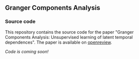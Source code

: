 ## Granger Components Analysis
### Source code

This repository contains the source code for the paper "Granger Components Analysis: Unsupervised learning of latent temporal dependences". The paper is available on [openreview](https://openreview.net/forum?id=wqIm0Qsgy0).

*Code is coming soon!*

